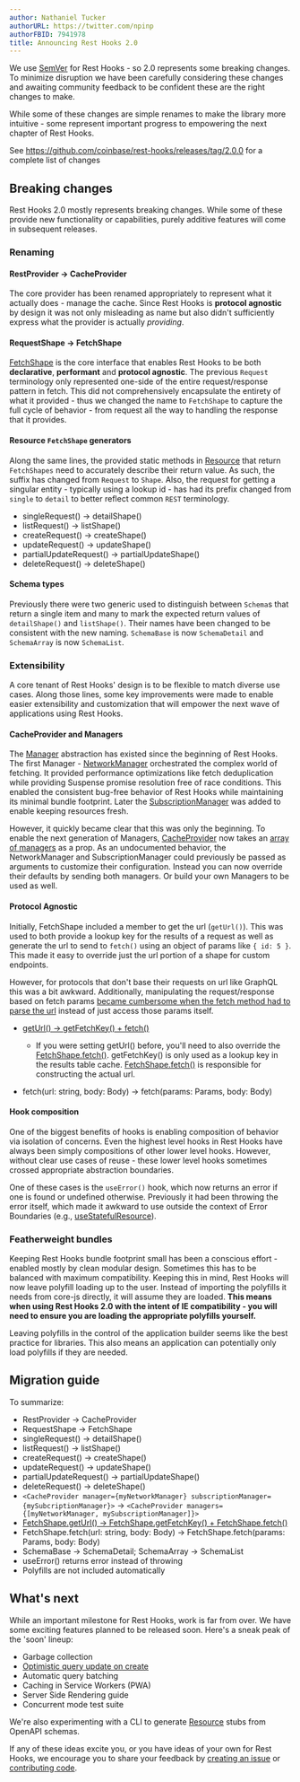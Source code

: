 ```yaml
---
author: Nathaniel Tucker
authorURL: https://twitter.com/npinp
authorFBID: 7941978
title: Announcing Rest Hooks 2.0
---
```


We use [SemVer](https://semver.org/) for Rest Hooks - so 2.0 represents some breaking changes. To minimize disruption
we have been carefully considering these changes and awaiting community feedback to be confident
these are the right changes to make.

While some of these changes are simple renames to make the library more intuitive - some represent
important progress to empowering the next chapter of Rest Hooks.

See https://github.com/coinbase/rest-hooks/releases/tag/2.0.0 for a complete list of changes

<!--truncate-->

## Breaking changes

Rest Hooks 2.0 mostly represents breaking changes. While some of these provide new functionality
or capabilities, purely additive features will come in subsequent releases.

### Renaming

#### RestProvider -> CacheProvider

The core provider has been renamed appropriately to represent what it actually does - manage
the cache. Since Rest Hooks is **protocol agnostic** by design it was not only misleading as name
but also didn't sufficiently express what the provider is actually _providing_.

#### RequestShape -> FetchShape

[FetchShape](/docs/api/FetchShape) is the core interface that enables Rest Hooks to be both
**declarative**, **performant** and **protocol agnostic**. The previous `Request` terminology
only represented one-side of the entire request/response pattern in fetch. This did not comprehensively
encapsulate the entirety of what it provided - thus we changed the name to `FetchShape` to capture
the full cycle of behavior - from request all the way to handling the response that it provides.

#### Resource `FetchShape` generators

Along the same lines, the provided static methods in [Resource](/docs/api/resource) that return `FetchShapes`
need to accurately describe their return value. As such, the suffix has changed from `Request` to `Shape`. Also,
the request for getting a singular entity - typically using a lookup id - has had its prefix changed
from `single` to `detail` to better reflect common `REST` terminology.

- singleRequest() -> detailShape()
- listRequest() -> listShape()
- createRequest() -> createShape()
- updateRequest() -> updateShape()
- partialUpdateRequest() -> partialUpdateShape()
- deleteRequest() -> deleteShape()

#### Schema types

Previously there were two generic used to distinguish between `Schema`s that return a single item and many to
mark the expected return values of `detailShape()` and `listShape()`. Their names have been changed
to be consistent with the new naming. `SchemaBase` is now `SchemaDetail` and `SchemaArray` is now
`SchemaList`.

### Extensibility

A core tenant of Rest Hooks' design is to be flexible to match diverse use cases. Along those
lines, some key improvements were made to enable easier extensibility and customization that will
empower the next wave of applications using Rest Hooks.

#### CacheProvider and Managers

The [Manager](/docs/api/Manager) abstraction has existed since the beginning of Rest Hooks. The first Manager - [NetworkManager](/docs/api/NetworkManager)
orchestrated the complex world of fetching. It provided performance optimizations like fetch deduplication
while providing Suspense promise resolution free of race conditions. This enabled the consistent bug-free behavior
of Rest Hooks while maintaining its minimal bundle footprint. Later the [SubscriptionManager](/docs/api/SubscriptionManager) was added
to enable keeping resources fresh.

However, it quickly became clear that this was only the beginning. To enable the next generation of
Managers, [CacheProvider](/docs/api/CacheProvider) now takes an [array of managers](/docs/api/CacheProvider#managers-manager)
as a prop. As an undocumented behavior, the NetworkManager and SubscriptionManager
could previously be passed as arguments to customize their configuration. Instead
you can now override their defaults by sending both managers. Or build your own Managers
to be used as well.

#### Protocol Agnostic

Initially, FetchShape included a member to get the url (`getUrl()`). This was used to both
provide a lookup key for the results of a request as well as generate the url to send
to `fetch()` using an object of params like `{ id: 5 }`. This made it easy to override
just the url portion of a shape for custom endpoints.

However, for protocols that don't base their requests on url like GraphQL this was a bit
awkward. Additionally, manipulating the request/response based on fetch params [became
cumbersome when the fetch method had to parse the url](https://github.com/coinbase/rest-hooks/issues/87)
instead of just access those params itself.

- [getUrl() -> getFetchKey() + fetch()](/docs/guides/endpoints#rpc)
  - If you were setting getUrl() before, you'll need to also override the [FetchShape.fetch()](/docs/api/FetchShape#fetchparams-param-body-payload-promise-any). getFetchKey() is only used as a lookup
  key in the results table cache. [FetchShape.fetch()](/docs/api/FetchShape#fetchparams-param-body-payload-promise-any)
  is responsible for constructing the actual url.

- fetch(url: string, body: Body) -> fetch(params: Params, body: Body)

#### Hook composition

One of the biggest benefits of hooks is enabling composition of behavior via isolation of
concerns. Even the highest level hooks in Rest Hooks have always been simply compositions of
other lower level hooks. However, without clear use cases of reuse - these lower level hooks
sometimes crossed appropriate abstraction boundaries.

One of these cases is the `useError()` hook, which now returns an error if one is found or
undefined otherwise. Previously it had been throwing the error itself, which made it awkward
to use outside the context of Error Boundaries
(e.g., [useStatefulResource](/docs/guides/no-suspense#usestatefulresourcetsx)).

### Featherweight bundles

Keeping Rest Hooks bundle footprint small has been a conscious effort - enabled mostly
by clean modular design. Sometimes this has to be balanced with maximum compatibility.
Keeping this in mind, Rest Hooks will now leave polyfill loading up to the user. Instead
of importing the polyfills it needs from core-js directly, it will assume they are loaded.
**This means when using Rest Hooks 2.0 with the intent of IE compatibility - you will need
to ensure you are loading the appropriate polyfills yourself.**

Leaving polyfills in the control of the application builder seems like the best practice
for libraries. This also means an application can potentially only load polyfills if they
are needed.

## Migration guide

To summarize:

- RestProvider -> CacheProvider
- RequestShape -> FetchShape
- singleRequest() -> detailShape()
- listRequest() -> listShape()
- createRequest() -> createShape()
- updateRequest() -> updateShape()
- partialUpdateRequest() -> partialUpdateShape()
- deleteRequest() -> deleteShape()
- `<CacheProvider manager={myNetworkManager} subscriptionManager={mySubcriptionManager}>` -> `<CacheProvider managers={[myNetworkManager, mySubscriptionManager]}>`
- [FetchShape.getUrl() -> FetchShape.getFetchKey() + FetchShape.fetch()](/docs/guides/endpoints#rpc)
- FetchShape.fetch(url: string, body: Body) -> FetchShape.fetch(params: Params, body: Body)
- SchemaBase -> SchemaDetail; SchemaArray -> SchemaList
- useError() returns error instead of throwing
- Polyfills are not included automatically

## What's next

While an important milestone for Rest Hooks, work is far from over. We have some exciting
features planned to be released soon. Here's a sneak peak of the 'soon' lineup:

- Garbage collection
- [Optimistic query update on create](https://github.com/coinbase/rest-hooks/issues/96)
- Automatic query batching
- Caching in Service Workers (PWA)
- Server Side Rendering guide
- Concurrent mode test suite

We're also experimenting with a CLI to generate [Resource](/docs/api/resource) stubs from OpenAPI
schemas.

If any of these ideas excite you, or you have ideas of your own for Rest Hooks, we encourage you
to share your feedback by [creating an issue](https://github.com/coinbase/rest-hooks/issues/new/choose)
or [contributing code](https://github.com/coinbase/rest-hooks/compare).
